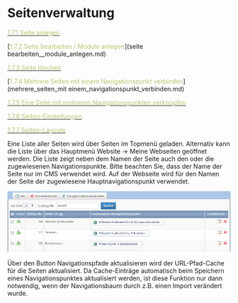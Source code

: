 # Seitenverwaltung

[<span style="color:#B7C66E">1.7.1 Seite anlegen</span>](seite_anlegen.md)

[<span style="color:#B7C66E">1.7.2 Seite bearbeiten / Module anlegen</span>](seite bearbeiten__module_anlegen.md)

[<span style="color:#B7C66E">1.7.3 Seite löschen</span>](seite_loschen.md)

[<span style="color:#B7C66E">1.7.4 Mehrere Seiten mit einem Navigationspunkt verbinden</span>](mehrere_seiten_mit einem_navigationspunkt_verbinden.md)

[<span style="color:#B7C66E">1.7.5 Eine Seite mit mehreren Navigationspunkten verknüpfen</span>](eine_seite_mit_mehreren_navigationspunkten.verknupfen.md)

[<span style="color:#B7C66E">1.7.6 Seiten-Einstellungen</span>](seiten_einstellungen.md)

[<span style="color:#B7C66E">1.7.7 Seiten-Layouts</span>](seiten-layouts.md)

Eine Liste aller Seiten wird über Seiten im Topmenü geladen. Alternativ kann die Liste über das Hauptmenü Website → Meine Webseiten geöffnet werden. Die Liste zeigt neben dem Namen der Seite auch den oder die zugewiesenen Navigationspunkte. Bitte beachten Sie, dass der Name der Seite nur im CMS verwendet wird. Auf der Webseite wird für den Namen der Seite der zugewiesene Hauptnavigationspunkt verwendet.

![](bild15.png)

Über den Button Navigationspfade aktualisieren wird der URL-Pfad-Cache für die Seiten aktualisiert. Da Cache-Einträge automatisch beim Speichern eines Navigationspunktes aktualisiert werden, ist diese Funktion nur dann notwendig, wenn der Navigationsbaum durch z.B. einen Import verändert wurde.


